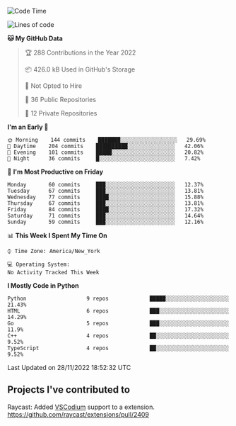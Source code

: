 <!--START_SECTION:waka-->
![Code Time](http://img.shields.io/badge/Code%20Time-204%20hrs%2050%20mins-blue)

![Lines of code](https://img.shields.io/badge/From%20Hello%20World%20I%27ve%20Written-2%20Million%20lines%20of%20code-blue)

**🐱 My GitHub Data** 

> 🏆 288 Contributions in the Year 2022
 > 
> 📦 426.0 kB Used in GitHub's Storage 
 > 
> 🚫 Not Opted to Hire
 > 
> 📜 36 Public Repositories 
 > 
> 🔑 12 Private Repositories  
 > 
**I'm an Early 🐤** 

```text
🌞 Morning    144 commits    ███████░░░░░░░░░░░░░░░░░░   29.69% 
🌆 Daytime    204 commits    ██████████░░░░░░░░░░░░░░░   42.06% 
🌃 Evening    101 commits    █████░░░░░░░░░░░░░░░░░░░░   20.82% 
🌙 Night      36 commits     █░░░░░░░░░░░░░░░░░░░░░░░░   7.42%

```
📅 **I'm Most Productive on Friday** 

```text
Monday       60 commits     ███░░░░░░░░░░░░░░░░░░░░░░   12.37% 
Tuesday      67 commits     ███░░░░░░░░░░░░░░░░░░░░░░   13.81% 
Wednesday    77 commits     ████░░░░░░░░░░░░░░░░░░░░░   15.88% 
Thursday     67 commits     ███░░░░░░░░░░░░░░░░░░░░░░   13.81% 
Friday       84 commits     ████░░░░░░░░░░░░░░░░░░░░░   17.32% 
Saturday     71 commits     ███░░░░░░░░░░░░░░░░░░░░░░   14.64% 
Sunday       59 commits     ███░░░░░░░░░░░░░░░░░░░░░░   12.16%

```


📊 **This Week I Spent My Time On** 

```text
⌚︎ Time Zone: America/New_York

💻 Operating System: 
No Activity Tracked This Week

```

**I Mostly Code in Python** 

```text
Python                   9 repos             █████░░░░░░░░░░░░░░░░░░░░   21.43% 
HTML                     6 repos             ███░░░░░░░░░░░░░░░░░░░░░░   14.29% 
Go                       5 repos             ███░░░░░░░░░░░░░░░░░░░░░░   11.9% 
C++                      4 repos             ██░░░░░░░░░░░░░░░░░░░░░░░   9.52% 
TypeScript               4 repos             ██░░░░░░░░░░░░░░░░░░░░░░░   9.52%

```



 Last Updated on 28/11/2022 18:52:32 UTC
<!--END_SECTION:waka-->

## Projects I've contributed to
Raycast: Added [VSCodium](https://github.com/VSCodium/vscodium) support to a extension. https://github.com/raycast/extensions/pull/2409
